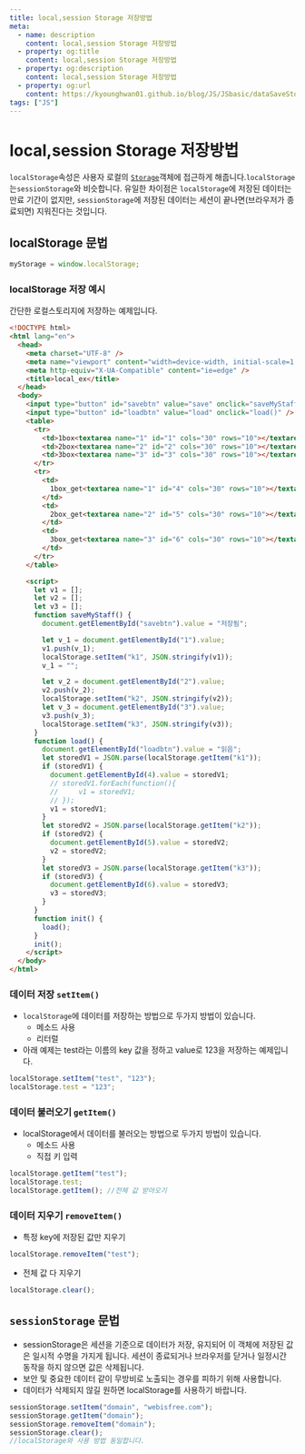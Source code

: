 ```yaml
---
title: local,session Storage 저장방법
meta:
  - name: description
    content: local,session Storage 저장방법
  - property: og:title
    content: local,session Storage 저장방법
  - property: og:description
    content: local,session Storage 저장방법
  - property: og:url
    content: https://kyounghwan01.github.io/blog/JS/JSbasic/dataSaveStorage/
tags: ["JS"]
---
```


# local,session Storage 저장방법

`localStorage`속성은 사용자 로컬의 [`Storage`](https://developer.mozilla.org/ko/docs/Web/API/Storage)객체에 접근하게 해줍니다.`localStorage`는`sessionStorage`와 비슷합니다. 유일한 차이점은 `localStorage`에 저장된 데이터는 만료 기간이 없지만, `sessionStorage`에 저장된 데이터는 세션이 끝나면(브라우저가 종료되면) 지워진다는 것입니다.

## localStorage 문법

```js
myStorage = window.localStorage;
```

### localStorage 저장 예시

간단한 로컬스토리지에 저장하는 예제입니다.

```html
<!DOCTYPE html>
<html lang="en">
  <head>
    <meta charset="UTF-8" />
    <meta name="viewport" content="width=device-width, initial-scale=1.0" />
    <meta http-equiv="X-UA-Compatible" content="ie=edge" />
    <title>local_ex</title>
  </head>
  <body>
    <input type="button" id="savebtn" value="save" onclick="saveMyStaff()" />
    <input type="button" id="loadbtn" value="load" onclick="load()" />
    <table>
      <tr>
        <td>1box<textarea name="1" id="1" cols="30" rows="10"></textarea></td>
        <td>2box<textarea name="2" id="2" cols="30" rows="10"></textarea></td>
        <td>3box<textarea name="3" id="3" cols="30" rows="10"></textarea></td>
      </tr>
      <tr>
        <td>
          1box_get<textarea name="1" id="4" cols="30" rows="10"></textarea>
        </td>
        <td>
          2box_get<textarea name="2" id="5" cols="30" rows="10"></textarea>
        </td>
        <td>
          3box_get<textarea name="3" id="6" cols="30" rows="10"></textarea>
        </td>
      </tr>
    </table>

    <script>
      let v1 = [];
      let v2 = [];
      let v3 = [];
      function saveMyStaff() {
        document.getElementById("savebtn").value = "저장됨";

        let v_1 = document.getElementById("1").value;
        v1.push(v_1);
        localStorage.setItem("k1", JSON.stringify(v1));
        v_1 = "";

        let v_2 = document.getElementById("2").value;
        v2.push(v_2);
        localStorage.setItem("k2", JSON.stringify(v2));
        let v_3 = document.getElementById("3").value;
        v3.push(v_3);
        localStorage.setItem("k3", JSON.stringify(v3));
      }
      function load() {
        document.getElementById("loadbtn").value = "읽음";
        let storedV1 = JSON.parse(localStorage.getItem("k1"));
        if (storedV1) {
          document.getElementById(4).value = storedV1;
          // storedV1.forEach(function(){
          //     v1 = storedV1;
          // });
          v1 = storedV1;
        }
        let storedV2 = JSON.parse(localStorage.getItem("k2"));
        if (storedV2) {
          document.getElementById(5).value = storedV2;
          v2 = storedV2;
        }
        let storedV3 = JSON.parse(localStorage.getItem("k3"));
        if (storedV3) {
          document.getElementById(6).value = storedV3;
          v3 = storedV3;
        }
      }
      function init() {
        load();
      }
      init();
    </script>
  </body>
</html>
```

### 데이터 저장 `setItem()`

- `localStorage`에 데이터를 저장하는 방법으로 두가지 방법이 있습니다.
  - 메소드 사용
  - 리터럴
- 아래 예제는 test라는 이름의 key 값을 정하고 value로 123을 저장하는 예제입니다.

```js
localStorage.setItem("test", "123");
localStorage.test = "123";
```

### 데이터 불러오기 `getItem()`

- localStorage에서 데이터를 불러오는 방법으로 두가지 방법이 있습니다.
  - 메소드 사용
  - 직접 키 입력

```js
localStorage.getItem("test");
localStorage.test;
localStorage.getItem(); //전체 값 받아오기
```

### 데이터 지우기 `removeItem()`

- 특정 key에 저장된 값만 지우기

```js
localStorage.removeItem("test");
```

- 전체 값 다 지우기

```js
localStorage.clear();
```

## `sessionStorage` 문법

- sessionStorage은 세션을 기준으로 데이터가 저장, 유지되어 이 객체에 저장된 값은 일시적 수명을 가지게 됩니다. 세션이 종료되거나 브라우저를 닫거나 일정시간 동작을 하지 않으면 값은 삭제됩니다.
- 보안 및 중요한 데이터 같이 무방비로 노출되는 경우를 피하기 위해 사용합니다.
- 데이터가 삭제되지 않길 원하면 localStorage를 사용하기 바랍니다.

```js
sessionStorage.setItem("domain", "webisfree.com");
sessionStorage.getItem("domain");
sessionStorage.removeItem("domain");
sessionStorage.clear();
//localStorage와 사용 방법 동일합니다.
```

<Disqus />
